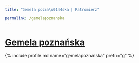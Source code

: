 ```yaml
---
title: "Gemela pozna\u0144ska | Patromierz"

permalink: /gemelapoznanska
---
```


# [Gemela poznańska](https://patronite.pl/gemelapoznanska)

{% include profile.md name="gemelapoznanska" prefix="g" %}
